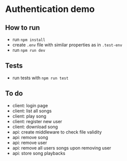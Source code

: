 # Authentication demo

## How to run

- run `npm install`
- create `.env` file with similar properties as in `.test-env`
- run `npm run dev`

## Tests

- run tests with `npm run test`

## To do

- client: login page
- client: list all songs
- client: play song
- client: register new user
- client: download song
- api: create middleware to check file validity
- api: remove song
- api: remove user
- api: remove all users songs upon removing user
- api: store song playbacks
